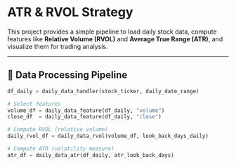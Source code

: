 # ATR & RVOL Strategy

This project provides a simple pipeline to load daily stock data, compute features like **Relative Volume (RVOL)** and **Average True Range (ATR)**, and visualize them for trading analysis.

---

## 🔄 Data Processing Pipeline

```python
df_daily = daily_data_handler(stock_ticker, daily_date_range)

# Select features
volume_df = daily_data_feature(df_daily, "volume")
close_df  = daily_data_feature(df_daily, "close")

# Compute RVOL (relative volume)
daily_rvol_df = daily_data_rvol(volume_df, look_back_days_daily)

# Compute ATR (volatility measure)
atr_df = daily_data_atr(df_daily, atr_look_back_days)